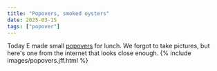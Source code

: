 ```yaml
---
title: "Popovers, smoked oysters"
date: 2025-03-15
tags: ["popover"]
---
```


Today E made small <a href="/tags/popover">popovers</a> for lunch. We forgot to take pictures, but here's one from the internet that looks close enough. 
{% include images/popovers.jff.html %}
